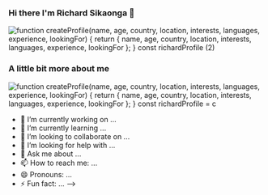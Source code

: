 ### Hi there I'm Richard Sikaonga 👋



![function createProfile(name, age, country, location, interests, languages, experience, lookingFor) { return { name, age, country, location, interests, languages, experience, lookingFor }; } const richardProfile (2)](https://github.com/richie1988/richie1988/assets/97953658/c04587f1-ac74-4b9c-ae68-9bf4b9067a96)




### A little bit more about me




![function createProfile(name, age, country, location, interests, languages, experience, lookingFor) { return { name, age, country, location, interests, languages, experience, lookingFor }; } const richardProfile = c](https://github.com/richie1988/richie1988/assets/97953658/9b6c62e2-ef38-4e20-a619-04beb511dbb6)


- 🔭 I’m currently working on ...
- 🌱 I’m currently learning ...
- 👯 I’m looking to collaborate on ...
- 🤔 I’m looking for help with ...
- 💬 Ask me about ...
- 📫 How to reach me: ...
- 😄 Pronouns: ...
- ⚡ Fun fact: ...
-->
